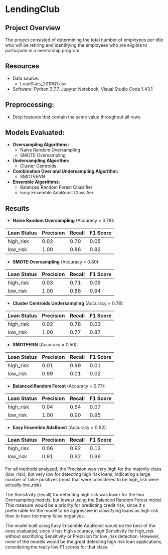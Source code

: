 # LendingClub

## Project Overview
The project consisted of determining the total number of employees per title who will be retiring and identifying the employees who are eligible to participate in a mentorship program.

## Resources
- Data source:
    - LoanStats_2019Q1.csv
- Software: Python 3.7.7, Jupyter Notebook, Visual Studio Code 1.43.1

## Preprocessing:
* Drop features that contain the same value throughout all rows


## Models Evaluated:
- **Oversampling Algorithms:**
    - Naive Random Oversampling
    - SMOTE Oversampling
- **Undersampling Algorithm:**
    - Cluster Centroids
- **Combination Over and Undersampling Algorithm:**
    - SMOTEENN
- **Ensemble Algorithms:**
    - Balanced Random Forest Classifier
    - Easy Ensemble AdaBoost Classifier

## Results
- **Naive Random Oversampling** (Accuracy = 0.78):

| Loan Status | Precision | Recall | F1 Score |
| ------ | ------ | ------ | ------ |
| high_risk | 0.02 | 0.70 | 0.05 |
| low_risk | 1.00 | 0.86 | 0.92 |

- **SMOTE Oversampling** (Accuracy = 0.80):

| Loan Status | Precision | Recall | F1 Score |
| ------ | ------ | ------ | ------ |
| high_risk | 0.03 | 0.71 | 0.06 |
| low_risk | 1.00 | 0.88 | 0.94 |

- **Cluster Centroids Undersampling** (Accuracy = 0.78):

| Loan Status | Precision | Recall | F1 Score |
| ------ | ------ | ------ | ------ |
| high_risk | 0.02 | 0.78 | 0.03 |
| low_risk | 1.00 | 0.77 | 0.87 |

- **SMOTEENN** (Accuracy = 0.50):

| Loan Status | Precision | Recall | F1 Score |
| ------ | ------ | ------ | ------ |
| high_risk | 0.01 | 0.99 | 0.01 |
| low_risk | 0.99 | 0.01 | 0.02 |

- **Balanced Random Forest** (Accuracy = 0.77):

| Loan Status | Precision | Recall | F1 Score |
| ------ | ------ | ------ | ------ |
| high_risk | 0.04 | 0.64 | 0.07 |
| low_risk | 1.00 | 0.90 | 0.95 |

- **Easy Ensemble AdaBoost** (Accuracy = 0.92):

| Loan Status | Precision | Recall | F1 Score |
| ------ | ------ | ------ | ------ |
| high_risk | 0.06 | 0.92 | 0.12 |
| low_risk | 0.91 | 0.92 | 0.96 |

For all methods analyzed, the Precision was very high for the majority class (low_risk), but very low for detecting high risk loans, indicating a large number of false positives (most that were considered to be high_risk were actually low_risk).

The Sensitivity (recall) for detecting high risk was lower for the two Oversampling models, but lowest using the Balanced Random Forest model. This measure would be a priority for predicting credit risk, since it's preferrable for the model to be aggressive in classifying loans as high risk than to have too many false negatives.

The model built using Easy Ensemble AdaBoost would be the best of the ones evaluated, since it has high accuracy, high Sensitivity for high_risk without sacrificing Sensitivity or Precision for low_risk detection. However, none of the models would be the great detecting high risk loan applications, considering the really low F1 scores for that class.
